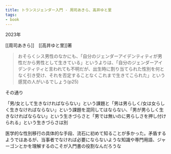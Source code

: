 ```yaml
---
title: トランスジェンダー入門 - 周司あきら、高井ゆと里
tags: 
- book
---
```


2023年

[[周司あきら]]　[[高井ゆと里]]著

> おそらくシス男性のなかにも、「自分のジェンダーアイデンティティが男性だから男性として生きている」というよりは、「自分のジェンダーアイデンティティと言われても不明だが、出生時に割り当てられた性別を何となく引き受け、それを否定することなくこれまで生きてこられた」という感覚の人がいるでしょう(p25)

その通り

「男/女として生きなければならない」という課題と「男は男らしく/女は女らしく生きなければならない」という課題を混同してはならない、「男が男らしく生きなければならない」という生きづらさと「男では無いのに男らしさを押し付けられる」という生きづらさは別

医学的な性別移行の具体的な手段、流石に初めて知ることが多かった。矛盾するようではあるが、当事者でなければ必要にならないような知識や専門用語、ジャーゴンとかを理解するのこそが入門書の役割なんだろうな

